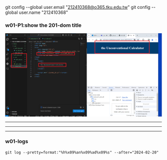 git config --global user.email "212410368@o365.tku.edu.tw"
git config --global user.name "212410368"

### w01-P1:show the 201-dom title

![](w01.p1.png)

---

---

---

### w01-logs

```
git log --pretty=format:"%h%x09%an%x09%ad%x09%s" --after="2024-02-20"

```

